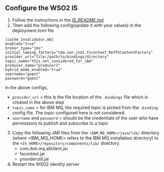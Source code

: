 ## Configure the WSO2 IS

1. Follow the instructions in the [IS_README.md](../IS_README.md)
2. Then add the following config(update it with your values) in the deployment.toml file
  ```
  [cache_invalidator.mb]
  enabled="true"
  broker_type="jms"
  initial_naming_factory="com.sun.jndi.fscontext.RefFSContextFactory"
  provider_url="file:/path/to/bindings/directory"
  topic_name="this_not_considered_for_ibm"
  producer_name="producer1"
  hybrid_mode_enabled="true"
  username="guest"
  password="guest"
  ```
  In the above configs,
  * `provider_url` = this is the file location of the `.bindings` file which is created in the above step 
  * `topic_name` = for IBM MQ, the required topic is picked from the `.binding` config file. The topic configured here 
    is not considered. 
  * `username` and `password` = should be the credentials of the user who have permissions to publish and subscribe to a topic
3. Copy the following JAR files from the `<IBM_MQ_HOME>/java/lib/` directory (where <IBM_MQ_HOME> refers to the IBM MQ installation directory) to the `<IS_HOME>/repository/components/lib/` directory.
   * com.ibm.mq.allclient.jar
   * fscontext.jar
   * providerutil.jar
5. Restart the WSO2 identity server

